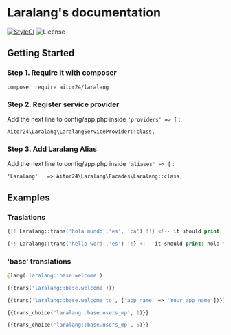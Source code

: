 # Laralang's documentation

[![StyleCI](https://styleci.io/repos/69460815/shield?branch=master)](https://styleci.io/repos/69460815)
![License](https://img.shields.io/github/license/24aitor/laralang.svg?style=flat-square)

## Getting Started

### Step 1. Require it with composer

```
composer require aitor24/laralang
```

### Step 2. Register service provider

Add the next line to config/app.php inside `'providers' => [` :

```
Aitor24\Laralang\LaralangServiceProvider::class,
```

### Step 3. Add Laralang Alias

Add the next line to config/app.php inside `'aliases' => [` :


```
'Laralang'   => Aitor24\Laralang\Facades\Laralang::class,
```



## Examples

### Traslations

```php
{!! Laralang::trans('hola mundo','es', 'ca') !!} <!-- it should print: hola món -->

{!! Laralang::trans('hello word','es') !!} <!-- it should print: hola mundo -->
```

### 'base' translations

```php
@lang('laralang::base.welcome')

{{trans('laralang::base.welcome')}}

{{trans('laralang::base.welcome_to', ['app_name' => 'Your app name'])}}

{{trans_choice('laralang::base.users_mp', 1)}}

{{trans_choice('laralang::base.users_mp', 5)}}
```
